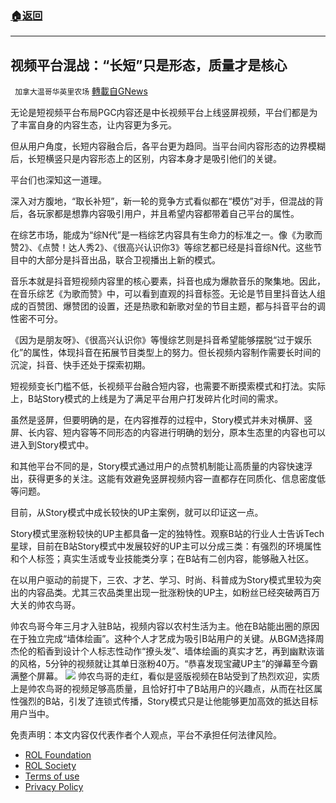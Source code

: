 ###  [:house:返回](README.md)
---


## 视频平台混战：“长短”只是形态，质量才是核心
` 加拿大温哥华英里农场` [轉載自GNews](https://gnews.org/zh-hans/2595799/)

无论是短视频平台布局PGC内容还是中长视频平台上线竖屏视频，平台们都是为了丰富自身的内容生态，让内容更为多元。
 
但从用户角度，长短内容融合后，各平台更为趋同。当平台间内容形态的边界模糊后，长短横竖只是内容形态上的区别，内容本身才是吸引他们的关键。
 
平台们也深知这一道理。
 
深入对方腹地，“取长补短”，新一轮的竞争方式看似都在“模仿”对手，但混战的背后，各玩家都是想靠内容吸引用户，并且希望内容都带着自己平台的属性。
 
在综艺市场，能成为“综N代”是一档综艺内容具有生命力的标准之一。像《为歌而赞2》、《点赞！达人秀2》、《很高兴认识你3》等综艺都已经是抖音综N代。这些节目中的大部分是抖音出品，联合卫视播出上新的模式。
 
音乐本就是抖音短视频内容里的核心要素，抖音也成为爆款音乐的聚集地。因此，在音乐综艺《为歌而赞》中，可以看到直观的抖音标签。无论是节目里抖音达人组成的百赞团、爆赞团的设置，还是热歌和新歌对垒的节目主题，都与抖音平台的调性密不可分。
 
《因为是朋友呀》、《很高兴认识你》等慢综艺则是抖音希望能够摆脱“过于娱乐化”的属性，体现抖音在拓展节目类型上的努力。但长视频内容制作需要长时间的沉淀，抖音、快手还处于探索初期。
 
短视频变长门槛不低，长视频平台融合短内容，也需要不断摸索模式和打法。实际上，B站Story模式的上线是为了满足平台用户打发碎片化时间的需求。
 
虽然是竖屏，但要明确的是，在内容推荐的过程中，Story模式并未对横屏、竖屏、长内容、短内容等不同形态的内容进行明确的划分，原本生态里的内容也可以进入到Story模式中。
 
和其他平台不同的是，Story模式通过用户的点赞机制能让高质量的内容快速浮出，获得更多的关注。这能有效避免竖屏视频内容一直都存在同质化、信息密度低等问题。
 
目前，从Story模式中成长较快的UP主案例，就可以印证这一点。
 
Story模式里涨粉较快的UP主都具备一定的独特性。观察B站的行业人士告诉Tech星球，目前在B站Story模式中发展较好的UP主可以分成三类：有强烈的环境属性和个人标签；真实生活或专业技能类分享；在B站有二创内容，能够融入社区。
 
在以用户驱动的前提下，三农、才艺、学习、时尚、科普成为Story模式里较为突出的内容品类。尤其三农品类里出现一批涨粉快的UP主，如粉丝已经突破两百万大关的帅农鸟哥。
 
帅农鸟哥今年三月才入驻B站，视频内容以农村生活为主。他在B站能出圈的原因在于独立完成“墙体绘画”。这种个人才艺成为吸引B站用户的关键。从BGM选择周杰伦的稻香到设计个人标志性动作“撩头发”、墙体绘画的真实才艺，再到幽默诙谐的风格，5分钟的视频就让其单日涨粉40万。“恭喜发现宝藏UP主”的弹幕至今霸满整个屏幕。
 ![](https://n.sinaimg.cn/tech/crawl/424/w387h837/20220524/8aa1-2e4e1430d5a7234381c6eaa7368f9fd8.jpg) 
帅农鸟哥的走红，看似是竖版视频在B站受到了热烈欢迎，实质上是帅农鸟哥的视频足够高质量，且恰好打中了B站用户的兴趣点，从而在社区属性强烈的B站，引发了连锁式传播，Story模式只是让他能够更加高效的抵达目标用户当中。

免责声明：本文内容仅代表作者个人观点，平台不承担任何法律风险。
  
- [ROL Foundation](https://rolfoundation.org/)
- [ROL Society](https://rolsociety.org/)
- [Terms of use](https://gnews.org/terms-of-use-3/)
- [Privacy Policy](https://gnews.org/privacy-policy/)
